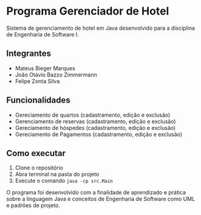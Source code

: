 # Programa Gerenciador de Hotel
Sistema de gerenciamento de hotel em Java desenvolvido para a disciplina de Engenharia de Software I.

## Integrantes
- Mateus Bieger Marques
- João Otávio Bazzo Zimmermann
- Felipe Zonta Silva

## Funcionalidades
- Gereciamento de quartos (cadastramento, edição e exclusão)
- Gerenciamento de reservas (cadastramento, edição e exclusão)
- Gereciamento de hóspedes (cadastramento, edição e exclusão)
- Gereciamento de Pagamentos (cadastramento, edição e exclusão)
  
## Como executar
1. Clone o repositório
2. Abra terminal na pasta do projeto
3. Execute o comando `java -cp src.Main`

O programa foi desenvolvido com a finalidade de aprendizado e prática sobre a linguagem Java e conceitos de Engenharia de Software como UML e padrões de projeto. 
